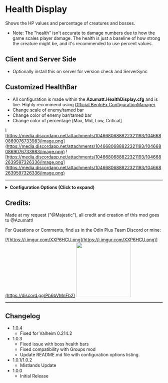 # Health Display

Shows the HP values and percentage of creatures and bosses.

- Note: The "health" isn't accurate to damage numbers due to how the game scales player damage. The health is just a
  baseline of how strong the creature might be, and it's recommended to use percent values.

## Client and Server Side

* Optionally install this on server for version check and ServerSync

## Customized HealthBar

* All configuration is made within the **Azumatt.HealthDisplay.cfg** and is live. Highly recommend using
  [Official BepInEx ConfigurationManager](https://valheim.thunderstore.io/package/Azumatt/Official_BepInEx_ConfigurationManager/)
* Change scale of enemy/tamed bar
* Change color of enemy bar/tamed bar
* Change color of percentage [Max, Mid, Low, Critical]


![https://media.discordapp.net/attachments/1046680688822321193/1046680869076733983/image.png](https://media.discordapp.net/attachments/1046680688822321193/1046680869076733983/image.png)
![https://media.discordapp.net/attachments/1046680688822321193/1046682639597326336/image.png](https://media.discordapp.net/attachments/1046680688822321193/1046682639597326336/image.png)

---

<details><summary><b>Configuration Options (Click to expand)</b></summary>

### How they look in [Official BepInEx ConfigurationManager](https://valheim.thunderstore.io/package/Azumatt/Official_BepInEx_ConfigurationManager/)
![https://i.imgur.com/RKHUfxk.png](https://i.imgur.com/RKHUfxk.png)



`1 - General`

Lock Configuration [Synced with Server]
* If on, the configuration is locked and can be changed by server admins only.
  * Default Value: On

Health String Format [Synced with Server]
* Creature health format
  * '{0}' is current health value
  * '{1}' is total health value
  * '{2}' is health percentage value
    * Default Value: {0}/{1} (<color>{2}%</color>)

`2 - Colors`

Tamed HB Color [Synced with Server]
* Color of the health bar for tamed creatures. This is the bar that is on top.
  * Default Value: 339E66FF

Enemy HB Color [Synced with Server]
* Color of the health bar for tamed creatures. This is the bar that is under the top bar.
  * Default Value: 339E66FF

High Percent Color [Synced with Server]
* Color of the health bar's percentage text for creatures with high health percentage. 75% or higher.
  * Default Value: 339E66FF

Hurt Percent Color [Synced with Server]
* Color of the health bar's percentage text for creatures with relatively high health percentage. 50% or higher.
  * Default Value: CCCC33FF

Low Percent Color [Synced with Server]
* Color of the health bar's percentage text for creatures with low health percentage. 25% or higher.
  * Default Value: CC6633FF

Critical Percent Color [Synced with Server]
* Color of the health bar's percentage text for creatures with critical health percentage. 0% or higher.
  * Default Value: CC3333FF

`3 - Scaling`

Tamed Healthbar Scale [Synced with Server]
* Scale of the health bar for tamed creatures.
  * Default Value: {"x":1.0,"y":1.0,"z":1.0}

Enemy Healthbar Scale [Synced with Server]
* Scale of the health bar for creatures.
  * Default Value: {"x":1.0,"y":1.0,"z":1.0}


</details>

## Credits:

Made at my request ("@Majestic"), all credit and creation of this mod goes to @Azumatt!

For Questions or Comments, find us in the Odin Plus Team Discord or mine:

[![https://i.imgur.com/XXP6HCU.png](https://i.imgur.com/XXP6HCU.png)](https://discord.gg/Pb6bVMnFb2)
<a href="https://discord.gg/pdHgy6Bsng"><img src="https://i.imgur.com/Xlcbmm9.png" href="https://discord.gg/pdHgy6Bsng" width="175" height="175"></a>
***


## Changelog
- 1.0.4
  - Fixed for Valheim 0.214.2
- 1.0.3
  - Fixed issue with boss health bars
  - Fixed compatibility with Groups mod
  - Update README.md file with configuration options listing.
- 1.0.1/1.0.2
  - Mistlands Update
- 1.0.0
  - Initial Release
